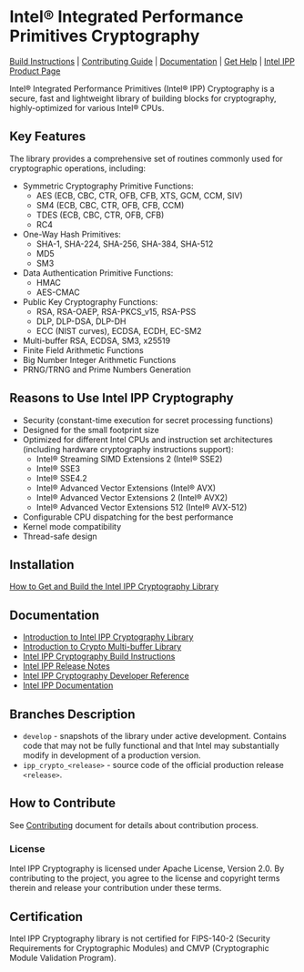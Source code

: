 # Intel® Integrated Performance Primitives Cryptography

[Build Instructions](./BUILD.md) | [Contributing Guide](#how-to-contribute) | [Documentation](#documentation) | [Get Help](#get-help) | [Intel IPP Product Page](https://www.intel.com/content/www/us/en/developer/tools/oneapi/ipp.html)

Intel® Integrated Performance Primitives (Intel® IPP) Cryptography is a secure, fast and lightweight library of building blocks for cryptography, highly-optimized for various Intel® CPUs.

## Key Features
The library provides a comprehensive set of routines commonly used for cryptographic operations, including:
 - Symmetric Cryptography Primitive Functions:
    - AES (ECB, CBC, CTR, OFB, CFB, XTS, GCM, CCM, SIV)
    - SM4 (ECB, CBC, CTR, OFB, CFB, CCM)
    - TDES (ECB, CBC, CTR, OFB, CFB)
    - RC4
- One-Way Hash Primitives:
    - SHA-1, SHA-224, SHA-256, SHA-384, SHA-512
    - MD5
    - SM3
- Data Authentication Primitive Functions:
   - HMAC
   - AES-CMAC
- Public Key Cryptography Functions:
   - RSA, RSA-OAEP, RSA-PKCS_v15, RSA-PSS
   - DLP, DLP-DSA, DLP-DH
   - ECC (NIST curves), ECDSA, ECDH, EC-SM2
- Multi-buffer RSA, ECDSA, SM3, x25519
- Finite Field Arithmetic Functions
- Big Number Integer Arithmetic Functions
- PRNG/TRNG and Prime Numbers Generation

## Reasons to Use Intel IPP Cryptography
- Security (constant-time execution for secret processing functions)
- Designed for the small footprint size
- Optimized for different Intel CPUs and instruction set architectures (including hardware cryptography instructions support):
    - Intel® Streaming SIMD Extensions 2 (Intel® SSE2)
    - Intel® SSE3
    - Intel® SSE4.2
    - Intel® Advanced Vector Extensions (Intel® AVX)
    - Intel® Advanced Vector Extensions 2 (Intel® AVX2)
    - Intel® Advanced Vector Extensions 512 (Intel® AVX-512)
- Configurable CPU dispatching for the best performance
- Kernel mode compatibility
- Thread-safe design

## Installation

[How to Get and Build the Intel IPP Cryptography Library](./BUILD.md)

## Documentation

- [Introduction to Intel IPP Cryptography Library](./OVERVIEW.md)
- [Introduction to Crypto Multi-buffer Library](./sources/ippcp/crypto_mb/Readme.md)
- [Intel IPP Cryptography Build Instructions](./BUILD.md)
- [Intel IPP Release Notes](https://www.intel.com/content/www/us/en/developer/articles/release-notes/release-notes-for-oneapi-integrated-performance-primitives.html)
- [Intel IPP Cryptography Developer Reference](https://www.intel.com/content/www/us/en/docs/ipp-crypto/developer-reference/current/overview.html)
- [Intel IPP Documentation](https://www.intel.com/content/www/us/en/developer/tools/oneapi/ipp-documentation.html)

## Branches Description

- `develop` - snapshots of the library under active development.
Contains code that may not be fully functional and that Intel may substantially modify in development of a production version.
- `ipp_crypto_<release>` - source code of the official production release `<release>`.

## How to Contribute

See [Contributing](./CONTRIBUTING.md) document for details about contribution process.

### License
Intel IPP Cryptography is licensed under Apache License, Version 2.0. By contributing to the project, you agree to the license and copyright terms therein and release your contribution under these terms.

## Certification

Intel IPP Cryptography library is not certified for FIPS-140-2 (Security Requirements for Cryptographic Modules) and CMVP (Cryptographic Module Validation Program).
